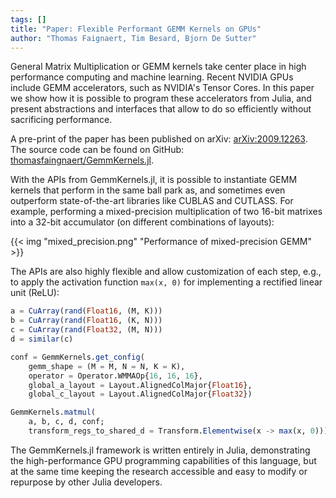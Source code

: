 ```yaml
---
tags: []
title: "Paper: Flexible Performant GEMM Kernels on GPUs"
author: "Thomas Faignaert, Tim Besard, Bjorn De Sutter"
---
```


General Matrix Multiplication or GEMM kernels take center place in high performance
computing and machine learning. Recent NVIDIA GPUs include GEMM accelerators, such as
NVIDIA's Tensor Cores. In this paper we show how it is possible to program these
accelerators from Julia, and present abstractions and interfaces that allow to do so
efficiently without sacrificing performance.

<!--more-->

A pre-print of the paper has been published on arXiv:
[arXiv:2009.12263](https://arxiv.org/abs/2009.12263). <br> The source code can be found on
GitHub:
[thomasfaingnaert/GemmKernels.jl](https://github.com/thomasfaingnaert/GemmKernels.jl).

With the APIs from GemmKernels.jl, it is possible to instantiate GEMM kernels that perform
in the same ball park as, and sometimes even outperform state-of-the-art libraries like
CUBLAS and CUTLASS. For example, performing a mixed-precision multiplication of two 16-bit
matrixes into a 32-bit accumulator (on different combinations of layouts):

{{< img "mixed_precision.png" "Performance of mixed-precision GEMM" >}}

The APIs are also highly flexible and allow customization of each step, e.g., to apply the
activation function `max(x, 0)` for implementing a rectified linear unit (ReLU):

```julia
a = CuArray(rand(Float16, (M, K)))
b = CuArray(rand(Float16, (K, N)))
c = CuArray(rand(Float32, (M, N)))
d = similar(c)

conf = GemmKernels.get_config(
    gemm_shape = (M = M, N = N, K = K),
    operator = Operator.WMMAOp{16, 16, 16},
    global_a_layout = Layout.AlignedColMajor{Float16},
    global_c_layout = Layout.AlignedColMajor{Float32})

GemmKernels.matmul(
    a, b, c, d, conf;
    transform_regs_to_shared_d = Transform.Elementwise(x -> max(x, 0)))
```

The GemmKernels.jl framework is written entirely in Julia, demonstrating the
high-performance GPU programming capabilities of this language, but at the same time keeping
the research accessible and easy to modify or repurpose by other Julia developers.
